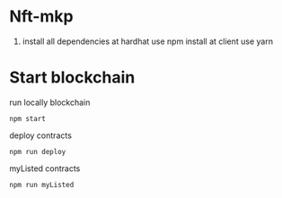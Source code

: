 # Nft-mkp

1. install all dependencies at hardhat use npm install at client use yarn
# Start blockchain
run locally blockchain

    npm start
deploy contracts

    npm run deploy

myListed contracts 

    npm run myListed
